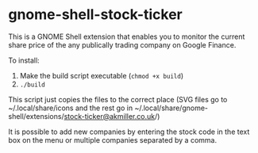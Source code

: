 gnome-shell-stock-ticker
========================

This is a GNOME Shell extension that enables you to monitor the current share price of the any publically trading company on Google Finance. 

To install:
1. Make the build script executable (`chmod +x build`)
2. `./build`

This script just copies the files to the correct place (SVG files go to ~/.local/share/icons and the rest go in ~/.local/share/gnome-shell/extensions/stock-ticker@akmiller.co.uk/)

It is possible to add new companies by entering the stock code in the text box on the menu or multiple companies separated by a comma.
